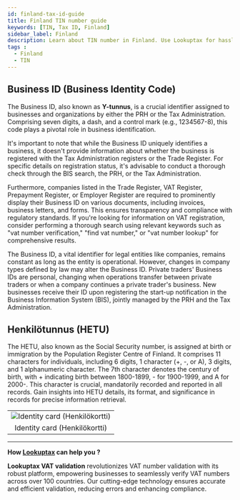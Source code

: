 ```yaml
---
id: finland-tax-id-guide
title: Finland TIN number guide
keywords: [TIN, Tax ID, Finland]
sidebar_label: Finland
description: Learn about TIN number in Finland. Use Lookuptax for hassle-free tax id validation in Finland and other 100+ countries
tags : 
  - Finland
  - TIN
---
```


## Business ID (Business Identity Code)

The Business ID, also known as **Y-tunnus**, is a crucial identifier assigned to businesses and organizations by either the PRH or the Tax Administration. Comprising seven digits, a dash, and a control mark (e.g., 1234567-8), this code plays a pivotal role in business identification.

It's important to note that while the Business ID uniquely identifies a business, it doesn't provide information about whether the business is registered with the Tax Administration registers or the Trade Register. For specific details on registration status, it's advisable to conduct a thorough check through the BIS search, the PRH, or the Tax Administration.

Furthermore, companies listed in the Trade Register, VAT Register, Prepayment Register, or Employer Register are required to prominently display their Business ID on various documents, including invoices, business letters, and forms. This ensures transparency and compliance with regulatory standards. If you're looking for information on VAT registration, consider performing a thorough search using relevant keywords such as "vat number verification," "find vat number," or "vat number lookup" for comprehensive results.

The Business ID, a vital identifier for legal entities like companies, remains constant as long as the entity is operational. However, changes in company types defined by law may alter the Business ID. Private traders' Business IDs are personal, changing when operations transfer between private traders or when a company continues a private trader's business. New businesses receive their ID upon registering the start-up notification in the Business Information System (BIS), jointly managed by the PRH and the Tax Administration.


## Henkilötunnus (HETU)

The HETU, also known as the Social Security number, is assigned at birth or immigration by the Population Register Centre of Finland. It comprises 11 characters for individuals, including 6 digits, 1 character (+, -, or A), 3 digits, and 1 alphanumeric character. The 7th character denotes the century of birth, with + indicating birth between 1800-1899, - for 1900-1999, and A for 2000-. This character is crucial, mandatorily recorded and reported in all records. Gain insights into HETU details, its format, and significance in records for precise information retrieval.

<table align="center" border="0px" border-color="#dedede"><tr><td>
  <img src="/docs/img/taxid/finland-id.PNG" alt="Identity card (Henkilökortti)"/>
  </td></tr>
  <tr><td align="center">Identity card (Henkilökortti)</td></tr>
</table>


----
**How [Lookuptax](https://lookuptax.com/) can help you ?**

**Lookuptax VAT validation** revolutionizes VAT number validation with its robust platform, empowering businesses to seamlessly verify VAT numbers across over 100 countries. Our cutting-edge technology ensures accurate and efficient validation, reducing errors and enhancing compliance.
